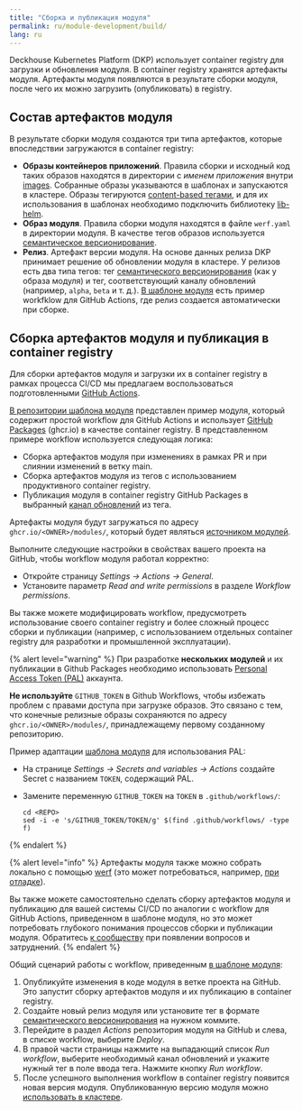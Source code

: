 ```yaml
---
title: "Сборка и публикация модуля"
permalink: ru/module-development/build/
lang: ru
---
```


Deckhouse Kubernetes Platform (DKP) использует container registry для загрузки и обновления модуля. В container registry хранятся артефакты модуля. Артефакты модуля появляются в результате сборки модуля, после чего их можно загрузить (опубликовать) в registry.

## Состав артефактов модуля

В результате сборки модуля создаются три типа артефактов, которые впоследствии загружаются в container registry:
- **Образы контейнеров приложений**. Правила сборки и исходный код таких образов находятся в директории с _именем приложения_ внутри [images](../structure/#images). Собранные образы указываются в шаблонах и запускаются в кластере. Образы тегируются [content-based тегами](https://werf.io/documentation/v1.2/usage/build/process.html#tagging-images), и для их использования в шаблонах необходимо подключить библиотеку [lib-helm](https://github.com/deckhouse/lib-helm).
- **Образ модуля**. Правила сборки модуля находятся в файле `werf.yaml` в директории модуля. В качестве тегов образов используется [семантическое версионирование](https://semver.org/lang/ru/).
- **Релиз**. Артефакт версии модуля. На основе данных релиза DKP принимает решение об обновлении модуля в кластере. У релизов есть два типа тегов: тег [семантического версионирования](https://semver.org/lang/ru/) (как у образа модуля) и тег, соответствующий каналу обновлений (например, `alpha`, `beta` и т. д.). [В шаблоне модуля](https://github.com/deckhouse/modules-template/) есть пример workfklow для GitHub Actions, где релиз создается автоматически при сборке.

## Сборка артефактов модуля и публикация в container registry

Для сборки артефактов модуля и загрузки их в container registry в рамках процесса CI/CD мы предлагаем воспользоваться подготовленными [GitHub Actions](https://github.com/deckhouse/modules-actions).

[В репозитории шаблона модуля](https://github.com/deckhouse/modules-template/) представлен пример модуля, который содержит простой workflow для GitHub Actions и использует [GitHub Packages](https://github.com/features/packages) (ghcr.io) в качестве container registry. В представленном примере workflow используется следующая логика:
- Сборка артефактов модуля при изменениях в рамках PR и при слиянии изменений в ветку main.
- Сборка артефактов модуля из тегов с использованием продуктивного container registry.
- Публикация модуля в container registry GitHub Packages в выбранный [канал обновлений](../versioning/#каналы-обновлений) из тега.  

Артефакты модуля будут загружаться по адресу `ghcr.io/<OWNER>/modules/`, который будет являться [источником модулей](../../cr.html#modulesource).

Выполните следующие настройки в свойствах вашего проекта на GitHub, чтобы workflow модуля работал корректно:
- Откройте страницу _Settings -> Actions -> General_.
- Установите параметр _Read and write permissions_ в разделе _Workflow permissions_.

Вы также можете модифицировать workflow, предусмотреть использование своего container registry и более сложный процесс сборки и публикации (например, с использованием отдельных container registry для разработки и промышленной эксплуатации).

{% alert level="warning" %}
При разработке **нескольких модулей** и их публикации в Github Packages необходимо использовать [Personal Access Token (PAL)](https://docs.github.com/en/authentication/keeping-your-account-and-data-secure/managing-your-personal-access-tokens#creating-a-personal-access-token-classic) аккаунта.

**Не используйте** `GITHUB_TOKEN` в Github Workflows, чтобы избежать проблем с правами доступа при загрузке образов. Это связано с тем, что конечные релизные образы сохраняются по адресу `ghcr.io/<OWNER>/modules/`, принадлежащему первому созданному репозиторию.

Пример адаптации [шаблона модуля](https://github.com/deckhouse/modules-template/) для использования PAL:
- На странице _Settings -> Secrets and variables -> Actions_ создайте Secret с названием `TOKEN`, содержащий PAL.
- Замените переменную `GITHUB_TOKEN` на `TOKEN` в `.github/workflows/`:

    ```shell
    cd <REPO>
    sed -i -e 's/GITHUB_TOKEN/TOKEN/g' $(find .github/workflows/ -type f)
    ```
{% endalert %}

{% alert level="info" %}
Артефакты модуля также можно собрать локально с помощью [werf](https://werf.io/) (это может потребоваться, например, [при отладке](../development/)).

Вы также можете самостоятельно сделать сборку артефактов модуля и публикацию для вашей системы CI/CD по аналогии с workflow для GitHub Actions, приведенном в шаблоне модуля, но это может потребовать глубокого понимания процессов сборки и публикации модуля. Обратитесь [к сообществу](/community/) при появлении вопросов и затруднений.
{% endalert %}

Общий сценарий работы с workflow, приведенным [в шаблоне модуля](https://github.com/deckhouse/modules-template/):
1. Опубликуйте изменения в коде модуля в ветке проекта на GitHub. Это запустит сборку артефактов модуля и их публикацию в container registry.
1. Создайте новый релиз модуля или установите тег в формате [семантического версионирования](https://semver.org/lang/ru/) на нужном коммите.
1. Перейдите в раздел _Actions_ репозитория модуля на GitHub и слева, в списке workflow, выберите _Deploy_.
1. В правой части страницы нажмите на выпадающий список _Run workflow_, выберите необходимый канал обновлений и укажите нужный тег в поле ввода тега. Нажмите кнопку _Run workflow_.
1. После успешного выполнения workflow в container registry появится новая версия модуля. Опубликованную версию модуля можно [использовать в кластере](../run/).
